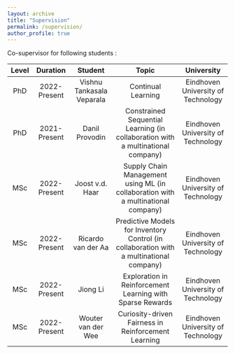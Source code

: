 ```yaml
---
layout: archive
title: "Supervision"
permalink: /supervision/
author_profile: true
---
```

Co-supervisor for following students :

| Level | Duration | Student |Topic | University |
| :-------------:| :-------------: | :-------------: | :-------------: | :-------------: |
| PhD | 2022-Present | Vishnu Tankasala Veparala | Continual Learning | Eindhoven University of Technology |
| PhD | 2021-Present | Danil Provodin | Constrained Sequential Learning (in collaboration with a multinational company) | Eindhoven University of Technology |
| MSc | 2022-Present | Joost v.d. Haar | Supply Chain Management using ML (in collaboration with a multinational company) | Eindhoven University of Technology |
| MSc | 2022-Present | Ricardo van der Aa |Predictive Models for Inventory Control (in collaboration with a multinational company) | Eindhoven University of Technology |
| MSc | 2022-Present | Jiong Li | Exploration in Reinforcement Learning with Sparse Rewards | Eindhoven University of Technology |
| MSc | 2022-Present | Wouter van der Wee | Curiosity-driven Fairness in Reinforcement Learning | Eindhoven University of Technology |


